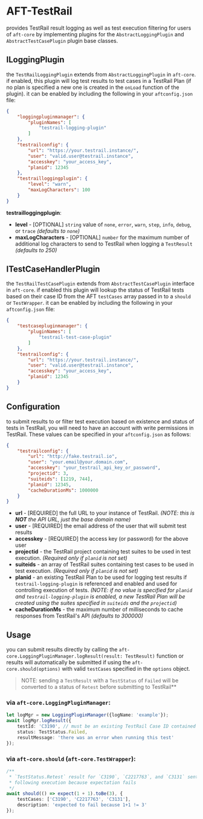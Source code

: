 # AFT-TestRail
provides TestRail result logging as well as test execution filtering for users of `aft-core` by implementing plugins for the `AbstractLoggingPlugin` and `AbstractTestCasePlugin` plugin base classes.

## ILoggingPlugin
the `TestRailLoggingPlugin` extends from `AbstractLoggingPlugin` in `aft-core`. if enabled, this plugin will log test results to test cases in a TestRail Plan (if no plan is specified a new one is created in the `onLoad` function of the plugin). it can be enabled by including the following in your `aftconfig.json` file:
```json
{
    "loggingpluginmanager": {
        "pluginNames": [
            "testrail-logging-plugin"
        ]
    },
    "testrailconfig": {
        "url": "https://your.testrail.instance/",
        "user": "valid.user@testrail.instance",
        "accesskey": "your_access_key",
        "planid": 12345
    },
    "testrailloggingplugin": {
        "level": "warn",
        "maxLogCharacters": 100
    }
}
```
**testrailloggingplugin**:
- **level** - [OPTIONAL] `string` value of `none`, `error`, `warn`, `step`, `info`, `debug`, or `trace` _(defaults to `none`)_
- **maxLogCharacters** - [OPTIONAL] `number` for the maximum number of additional log characters to send to TestRail when logging a `TestResult` _(defaults to 250)_

## ITestCaseHandlerPlugin
the `TestRailTestCasePlugin` extends from `AbstractTestCasePlugin` interface in `aft-core`. if enabled this plugin will lookup the status of TestRail tests based on their case ID from the AFT `testCases` array passed in to a `should` or `TestWrapper`. it can be enabled by including the following in your `aftconfig.json` file:
```json
{
    "testcasepluginmanager": {
        "pluginNames": [
            "testrail-test-case-plugin"
        ]
    },
    "testrailconfig": {
        "url": "https://your.testrail.instance/",
        "user": "valid.user@testrail.instance",
        "accesskey": "your_access_key",
        "planid": 12345
    }
}
```
## Configuration
to submit results to or filter test execution based on existence and status of tests in TestRail, you will need to have an account with write permissions in TestRail. These values can be specified in your `aftconfig.json` as follows:
```json
{
    "testrailconfig": {
        "url": "http://fake.testrail.io",
        "user": "your.email@your.domain.com",
        "accesskey": "your_testrail_api_key_or_password",
        "projectid": 3,
        "suiteids": [1219, 744],
        "planid": 12345,
        "cacheDurationMs": 1000000
    }
}
```
- **url** - [REQUIRED] the full URL to your instance of TestRail. _(NOTE: this is **NOT** the API URL, just the base domain name)_
- **user** - [REQUIRED] the email address of the user that will submit test results
- **accesskey** - [REQUIRED] the access key (or password) for the above user
- **projectid** - the TestRail project containing test suites to be used in test execution. _(Required only if `planid` is not set)_
- **suiteids** - an array of TestRail suites containing test cases to be used in test execution. _(Required only if `planid` is not set)_
- **planid** - an existing TestRail Plan to be used for logging test results if `testrail-logging-plugin` is referenced and enabled and used for controlling execution of tests. _(NOTE: if no value is specified for `planid` and `testrail-logging-plugin` is enabled, a new TestRail Plan will be created using the suites specified in `suiteids` and the `projectid`)_
- **cacheDurationMs** - the maximum number of milliseconds to cache responses from TestRail's API _(defaults to 300000)_

## Usage
you can submit results directly by calling the `aft-core.LoggingPluginManager.logResult(result: TestResult)` function or results will automatically be submitted if using the `aft-core.should(options)` with valid `testCases` specified in the `options` object. 

> NOTE: sending a `TestResult` with a `TestStatus` of `Failed` will be converted to a status of `Retest` before submitting to TestRail**

### via `aft-core.LoggingPluginManager`:
```typescript
let logMgr = new LoggingPluginManager({logName: 'example'});
await logMgr.logResult({
    testId: 'C3190', // must be an existing TestRail Case ID contained in your referenced TestRail Plan ID
    status: TestStatus.Failed,
    resultMessage: 'there was an error when running this test'
});
```
### via `aft-core.should` (`aft-core.TestWrapper`):
```typescript
/** 
 * `TestStatus.Retest` result for `C3190`, `C2217763`, and `C3131` sent to TestRail
 * following execution because expectation fails
 */
await should(() => expect(1 + 1).toBe(3), { 
    testCases: ['C3190', 'C2217763', 'C3131'],
    description: 'expected to fail because 1+1 != 3'
});
```
